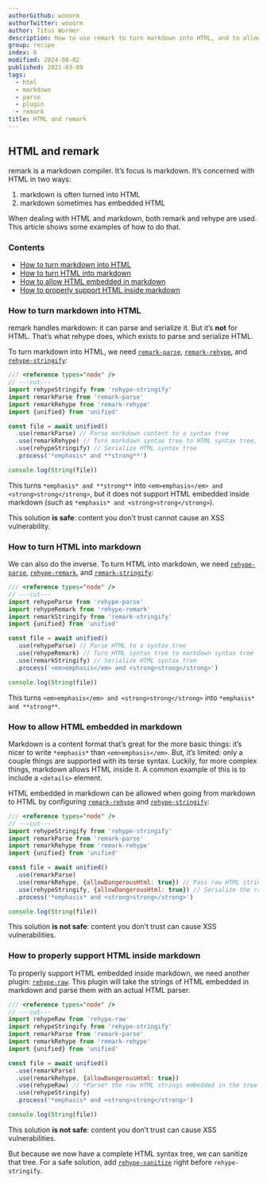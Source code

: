 ```yaml
---
authorGithub: wooorm
authorTwitter: wooorm
author: Titus Wormer
description: How to use remark to turn markdown into HTML, and to allow embedded HTML inside markdown
group: recipe
index: 6
modified: 2024-08-02
published: 2021-03-09
tags:
  - html
  - markdown
  - parse
  - plugin
  - remark
title: HTML and remark
---
```


## HTML and remark

remark is a markdown compiler.
It’s focus is markdown.
It’s concerned with HTML in two ways:

1. markdown is often turned into HTML
2. markdown sometimes has embedded HTML

When dealing with HTML and markdown,
both remark and rehype are used.
This article shows some examples of how to do that.

### Contents

* [How to turn markdown into HTML](#how-to-turn-markdown-into-html)
* [How to turn HTML into markdown](#how-to-turn-html-into-markdown)
* [How to allow HTML embedded in markdown](#how-to-allow-html-embedded-in-markdown)
* [How to properly support HTML inside markdown](#how-to-properly-support-html-inside-markdown)

### How to turn markdown into HTML

remark handles markdown: it can parse and serialize it.
But it’s **not** for HTML.
That’s what rehype does, which exists to parse and serialize HTML.

To turn markdown into HTML, we need [`remark-parse`][remark-parse],
[`remark-rehype`][remark-rehype], and [`rehype-stringify`][rehype-stringify]:

```js twoslash
/// <reference types="node" />
// ---cut---
import rehypeStringify from 'rehype-stringify'
import remarkParse from 'remark-parse'
import remarkRehype from 'remark-rehype'
import {unified} from 'unified'

const file = await unified()
  .use(remarkParse) // Parse markdown content to a syntax tree
  .use(remarkRehype) // Turn markdown syntax tree to HTML syntax tree, ignoring embedded HTML
  .use(rehypeStringify) // Serialize HTML syntax tree
  .process('*emphasis* and **strong**')

console.log(String(file))
```

This turns `*emphasis* and **strong**` into
`<em>emphasis</em> and <strong>strong</strong>`,
but it does not support HTML embedded inside markdown
(such as `*emphasis* and <strong>strong</strong>`).

This solution **is safe**: content you don’t trust cannot cause an XSS
vulnerability.

### How to turn HTML into markdown

We can also do the inverse.
To turn HTML into markdown, we need [`rehype-parse`][rehype-parse],
[`rehype-remark`][rehype-remark], and [`remark-stringify`][remark-stringify]:

```js twoslash
/// <reference types="node" />
// ---cut---
import rehypeParse from 'rehype-parse'
import rehypeRemark from 'rehype-remark'
import remarkStringify from 'remark-stringify'
import {unified} from 'unified'

const file = await unified()
  .use(rehypeParse) // Parse HTML to a syntax tree
  .use(rehypeRemark) // Turn HTML syntax tree to markdown syntax tree
  .use(remarkStringify) // Serialize HTML syntax tree
  .process('<em>emphasis</em> and <strong>strong</strong>')

console.log(String(file))
```

This turns `<em>emphasis</em> and <strong>strong</strong>`
into `*emphasis* and **strong**`.

### How to allow HTML embedded in markdown

Markdown is a content format that’s great for the more basic things:
it’s nicer to write `*emphasis*` than `<em>emphasis</em>`.
But, it’s limited: only a couple things are supported with its terse syntax.
Luckily, for more complex things, markdown allows HTML inside it.
A common example of this is to include a `<details>` element.

HTML embedded in markdown can be allowed when going from markdown to HTML
by configuring [`remark-rehype`][remark-rehype] and
[`rehype-stringify`][rehype-stringify]:

```js twoslash
/// <reference types="node" />
// ---cut---
import rehypeStringify from 'rehype-stringify'
import remarkParse from 'remark-parse'
import remarkRehype from 'remark-rehype'
import {unified} from 'unified'

const file = await unified()
  .use(remarkParse)
  .use(remarkRehype, {allowDangerousHtml: true}) // Pass raw HTML strings through.
  .use(rehypeStringify, {allowDangerousHtml: true}) // Serialize the raw HTML strings
  .process('*emphasis* and <strong>strong</strong>')

console.log(String(file))
```

This solution **is not safe**: content you don’t trust can cause XSS
vulnerabilities.

### How to properly support HTML inside markdown

To properly support HTML embedded inside markdown, we need another plugin:
[`rehype-raw`][rehype-raw].
This plugin will take the strings of HTML embedded in markdown and parse them
with an actual HTML parser.

```js twoslash
/// <reference types="node" />
// ---cut---
import rehypeRaw from 'rehype-raw'
import rehypeStringify from 'rehype-stringify'
import remarkParse from 'remark-parse'
import remarkRehype from 'remark-rehype'
import {unified} from 'unified'

const file = await unified()
  .use(remarkParse)
  .use(remarkRehype, {allowDangerousHtml: true})
  .use(rehypeRaw) // *Parse* the raw HTML strings embedded in the tree
  .use(rehypeStringify)
  .process('*emphasis* and <strong>strong</strong>')

console.log(String(file))
```

This solution **is not safe**: content you don’t trust can cause XSS
vulnerabilities.

But because we now have a complete HTML syntax tree, we can sanitize that tree.
For a safe solution, add [`rehype-sanitize`][rehype-sanitize] right before
`rehype-stringify`.

[remark-parse]: https://github.com/remarkjs/remark/tree/main/packages/remark-parse

[remark-stringify]: https://github.com/remarkjs/remark/tree/main/packages/remark-stringify

[remark-rehype]: https://github.com/remarkjs/remark-rehype

[rehype-parse]: https://github.com/rehypejs/rehype/tree/main/packages/rehype-parse

[rehype-stringify]: https://github.com/rehypejs/rehype/tree/main/packages/rehype-stringify

[rehype-remark]: https://github.com/rehypejs/rehype-remark

[rehype-raw]: https://github.com/rehypejs/rehype-raw

[rehype-sanitize]: https://github.com/rehypejs/rehype-sanitize
